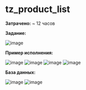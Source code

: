# tz_product_list

**Затрачено:** ~ 12 часов

**Задание:**

![image](https://github.com/user-attachments/assets/1873f5fb-8e6f-472c-9723-a26cbfc460f1)

**Пример исполнения:**

![image](https://github.com/user-attachments/assets/380ac75c-4947-4933-ae73-d5aa1a9aed62)
![image](https://github.com/user-attachments/assets/6c9b2f4d-a67b-4cd7-b214-f1858bae5ff7)
![image](https://github.com/user-attachments/assets/720e03c2-32ee-4163-959d-678f4d47df9d)
![image](https://github.com/user-attachments/assets/9bd0c930-096e-4efb-8635-4beb7b601295)

**База данных:**

![image](https://github.com/user-attachments/assets/98207455-c119-439d-8109-604616863d49)
![image](https://github.com/user-attachments/assets/10f7d302-6fb2-466f-8eec-97131722091c)
